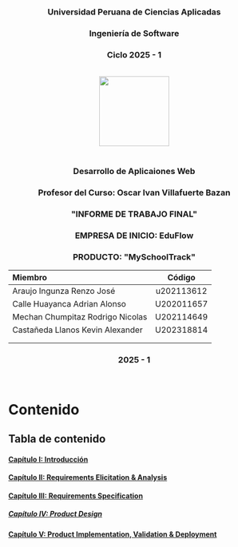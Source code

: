 <h3 align="center"> Universidad Peruana de Ciencias Aplicadas </h3>

<h3 align="center"> Ingeniería de Software </h3>
<h3 align="center"> Ciclo 2025 - 1 </h3>

<br>

<div align="center">
  <img width=140 src="![image](https://github.com/user-attachments/assets/f2702df3-2434-44b5-a3cd-6fa4a78f4314)"/>
</div>

<br>
<h3 align="center"> Desarrollo de Aplicaiones Web </h3>
<h3 align="center"> Profesor del Curso: Oscar Ivan Villafuerte Bazan </h3>
<h3 align="center"> "INFORME DE TRABAJO FINAL"</h3>
<h3 align="center"> EMPRESA DE INICIO: EduFlow </h3>

<h3 align="center"> PRODUCTO: "MySchoolTrack"</h3>

<div align="center">

| Miembro                             |   Código   |
| :---------------------------------- | :--------: |
|  Araujo Ingunza Renzo José | u202113612 |
|  Calle Huayanca Adrian Alonso | U202011657|
|  Mechan Chumpitaz Rodrigo Nicolas | U202114649 |
|  Castañeda Llanos Kevin Alexander | U202318814  |
|   |  |
|   |  |

</div>

<h3 align="center"> 2025 - 1</h3>
<br>

# Contenido
## Tabla de contenido
#### [Capítulo I: Introducción](/Chapter-I/chapter01.md)
#### [Capítulo II: Requirements Elicitation & Analysis](/Chapter-II/chapter02.md)
#### [Capítulo III: Requirements Specification](/Chapter-III/chapter03.md)
##### [Capítulo IV: Product Design](/Chapter-IV/chapter04.md)
#### [Capítulo V: Product Implementation, Validation & Deployment](/Chapter-V/chapter05.md)
